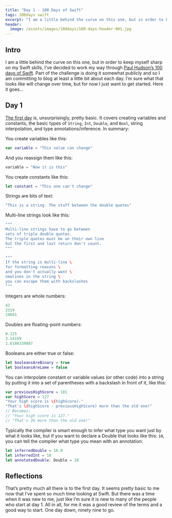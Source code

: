 ```yaml
---
title: "Day 1 - 100 Days of Swift"
tags: 100days swift
excerpt: "I am a little behind the curve on this one, but in order to keep myself sharp on my Swift skills, I’ve decided to work my way through Paul Hudson’s 100 days of Swift."
header:
  image: /assets/images/100days/100-days-header-001.jpg
---
```

## Intro
I am a little behind the curve on this one, but in order to keep myself sharp on my Swift skills, I’ve decided to work my way through [Paul Hudson’s 100 days of Swift](https://www.hackingwithswift.com/100).  Part of the challenge is doing it somewhat publicly and so I am committing to blog at least a little bit about each day. I’m sure what that looks like will change over time, but for now I just want to get started. Here it goes…

## Day 1
[The first day](https://www.hackingwithswift.com/100/1) is, unsurprisingly, pretty basic. It covers creating variables and constants, the basic types of `String`, `Int`, `Double`, and `Bool`, string interpolation, and type annotations/inference. In summary:

You create variables like this:
```swift
var variable = "This value can change"
```

And you reassign them like this:
```swift
variable = "Now it is this"
```

You create constants like this:
```swift
let constant = "This one can't change"
```

Strings are bits of text:
```swift
"This is a string. The stuff between the double quotes"
```

Multi-line strings look like this:
```swift
"""
Multi-line strings have to go between
sets of triple double quotes.
The triple quotes must be on their own line
but the first and last return don't count.
"""

"""
If the string is multi-line \
for formatting reasons \
and you don't actually want \
newlines in the string \
you can escape them with backslashes
"""
```

Integers are whole numbers:
```swift
42
2319
24601
```

Doubles are floating-point numbers:
```swift
0.125
3.14159
1.6180339887
```

Booleans are either true or false:
```swift
let booleansAreBinary = true
let booleansAreLame = false
```

You can interpolate constant or variable values (or other code) into a string by putting it into a set of parentheses with a backslash in front of it, like this:
```swift
var previousHighScore = 101
var highScore = 127
"Your high score is \(highScore)."
"That's \(highScore - previousHighScore) more than the old one!"
// Becomes:
// "Your high score is 127."
// "That's 26 more than the old one!"
```

Typically the compiler is smart enough to infer what type you want just by what it looks like, but if you want to declare a Double that looks like this: `10`, you can tell the compiler what type you mean with an annotation:
```swift
let inferredDouble = 10.0
let inferredInt = 10
let annotatedDouble: Double = 10
```

## Reflections
That’s pretty much all there is to the first day. It seems pretty basic to me now that I’ve spent so much time looking at Swift. But there was a time when it was new to me, just like I’m sure it is new to many of the people who start at day 1. All in all, for me it was a good review of the terms and a good way to start. One day down, ninety nine to go.
